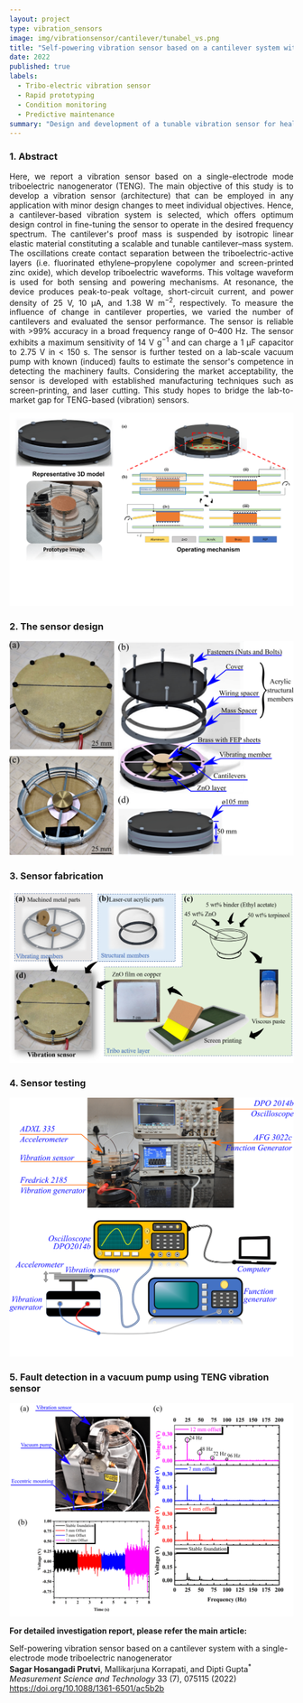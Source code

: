 ```yaml
---
layout: project
type: vibration_sensors
image: img/vibrationsensor/cantilever/tunabel_vs.png
title: "Self-powering vibration sensor based on a cantilever system with a single-electrode mode triboelectric nanogenerator"
date: 2022
published: true
labels:
  - Tribo-electric vibration sensor
  - Rapid prototyping
  - Condition monitoring
  - Predictive maintenance
summary: "Design and development of a tunable vibration sensor for health monitoring of a vacuum pump."
---
```


<h3>1. Abstract </h3>

<p align="justify"> Here, we report a vibration sensor based on a single-electrode mode triboelectric nanogenerator (TENG). The main objective of this study is to develop a vibration sensor (architecture) that can be employed in any application with minor design changes to meet individual objectives. Hence, a cantilever-based vibration system is selected, which offers optimum design control in fine-tuning the sensor to operate in the desired frequency spectrum. The cantilever's proof mass is suspended by isotropic linear elastic material constituting a scalable and tunable cantilever–mass system. The oscillations create contact separation between the triboelectric-active layers (i.e. fluorinated ethylene–propylene copolymer and screen-printed zinc oxide), which develop triboelectric waveforms. This voltage waveform is used for both sensing and powering mechanisms. At resonance, the device produces peak-to-peak voltage, short-circuit current, and power density of 25 V, 10 µA, and 1.38 W m<sup>−2</sup>, respectively. To measure the influence of change in cantilever properties, we varied the number of cantilevers and evaluated the sensor performance. The sensor is reliable with >99% accuracy in a broad frequency range of 0–400 Hz. The sensor exhibits a maximum sensitivity of 14 V g<sup>−1</sup> and can charge a 1 µF capacitor to 2.75 V in &lt; 150 s. The sensor is further tested on a lab-scale vacuum pump with known (induced) faults to estimate the sensor's competence in detecting the machinery faults. Considering the market acceptability, the sensor is developed with established manufacturing techniques such as screen-printing, and laser cutting. This study hopes to bridge the lab-to-market gap for TENG-based (vibration) sensors. </p>

<img src="../img/vibrationsensor/cantilever/summary.png" class="img-fluid" >

<h3>2. The sensor design </h3>
<img src="../img/vibrationsensor/cantilever/architecture.png" class="img-fluid">

<h3>3. Sensor fabrication </h3>
<img src="../img/vibrationsensor/cantilever/fab.png" class="img-fluid">

<h3>4. Sensor testing </h3>
<img src="../img/vibrationsensor/cantilever/testing.png" class="img-fluid">

<h3>5. Fault detection in a vacuum pump using TENG vibration sensor </h3>
<img src="../img/vibrationsensor/cantilever/condition.png" class="img-fluid">

<b>For detailed investigation report, please refer the main article:</b>

Self-powering vibration sensor based on a cantilever system with a single-electrode mode triboelectric nanogenerator <br>
<b>Sagar Hosangadi Prutvi</b>, Mallikarjuna Korrapati, and Dipti Gupta<sup>\*</sup> <br>
<i> Measurement Science and Technology </i> 33 (7), 075115 (2022) <br>
<a href='https://iopscience.iop.org/article/10.1088/1361-6501/ac5b2b/meta'> https://doi.org/10.1088/1361-6501/ac5b2b </a>
